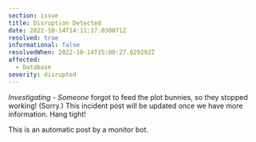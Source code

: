 ```yaml
---
section: issue
title: Disruption Detected
date: 2022-10-14T14:11:17.030071Z
resolved: true
informational: false
resolvedWhen: 2022-10-14T15:00:27.629292Z
affected:
  - Database
severity: disrupted
---
```

*Investigating* - _Someone_ forgot to feed the plot bunnies, so they stopped working! (Sorry.) This incident post will be updated once we have more information. Hang tight!

This is an automatic post by a monitor bot.
        